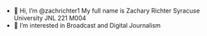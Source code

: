- 👋 Hi, I’m @zachrichter1
My full name is Zachary Richter
Syracuse University
JNL 221 M004
- 👀 I’m interested in Broadcast and Digital Journalism

<!---
zachrichter1/zachrichter1 is a ✨ special ✨ repository because its `README.md` (this file) appears on your GitHub profile.
You can click the Preview link to take a look at your changes.
--->
